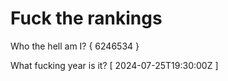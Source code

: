 # Fuck the rankings

Who the hell am I?
{ 6246534 }

What fucking year is it?
[ 2024-07-25T19:30:00Z ]
